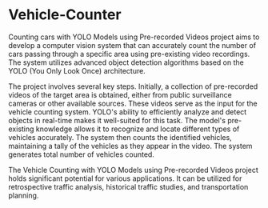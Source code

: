 # Vehicle-Counter

Counting cars with YOLO Models using Pre-recorded Videos project aims to develop a computer vision system that can accurately count the number of cars passing through a specific area using pre-existing video recordings. The system utilizes advanced object detection algorithms based on the YOLO (You Only Look Once) architecture.

The project involves several key steps. 
Initially, a collection of pre-recorded videos of the target area is obtained, either from public surveillance cameras or other available sources. These videos serve as the input for the vehicle counting system. YOLO's ability to efficiently analyze and detect objects in real-time makes it well-suited for this task. The model's pre-existing knowledge allows it to recognize and locate different types of vehicles accurately. The system then counts the identified vehicles, maintaining a tally of the vehicles as they appear in the video. The system generates total number of vehicles counted.

The Vehicle Counting with YOLO Models using Pre-recorded Videos project holds significant potential for various applications. It can be utilized for retrospective traffic analysis, historical traffic studies, and transportation planning. 
